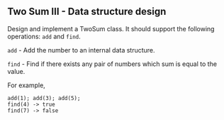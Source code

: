 ## Two Sum III - Data structure design

Design and implement a TwoSum class. It should support the following operations: `add` and `find`.

`add` - Add the number to an internal data structure.

`find` - Find if there exists any pair of numbers which sum is equal to the value.

For example,

```
add(1); add(3); add(5);
find(4) -> true
find(7) -> false
```